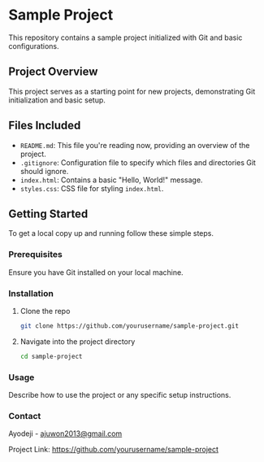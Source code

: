 # Sample Project
This repository contains a sample project initialized with Git and basic configurations.

## Project Overview
This project serves as a starting point for new projects, demonstrating Git initialization and basic setup.


## Files Included

- `README.md`: This file you're reading now, providing an overview of the project.
- `.gitignore`: Configuration file to specify which files and directories Git should ignore.
- `index.html`: Contains a basic "Hello, World!" message.
- `styles.css`: CSS file for styling `index.html`.


## Getting Started
To get a local copy up and running follow these simple steps.

### Prerequisites
Ensure you have Git installed on your local machine.

### Installation
1. Clone the repo
   ```sh
   git clone https://github.com/yourusername/sample-project.git
   ```

2. Navigate into the project directory
    ```sh
    cd sample-project
    ```
### Usage
Describe how to use the project or any specific setup instructions.

### Contact
Ayodeji - ajuwon2013@gmail.com

Project Link: https://github.com/yourusername/sample-project
